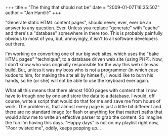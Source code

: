 +++
title = "The thing that should not be"
date = "2009-01-07T16:35:50Z"
author = "Jan Hančič"
+++

"Generate static HTML content pages", should never, ever, ever be an answer to any question. Ever. Unless you replace "generate" with "cache" and there's a "database" somewhere in there too. This is probably painfully obvious to most of you, but, annoyingly, it isn't to all software developers out there.

I'm working on converting one of our big web sites, which uses the "bake HTML pages" "technique", to a database driven web site (using PHP). Now, I don’t know who was originally responsible for the way this web site was build. But, unless it was my boss who is not a programmer (in which case kudos to him, for making the site all by himself), I would like to burn his hands, so he (or she) will not be able to use the keyboard ever again.

What all this means that there almost 1000 pages with content that I now have to trough one by one and store the data to a database. I would, off course, write a script that would do that for me and save me from hours of work. The problem is, that almost every page is just a little bit different and there are no standard image (or flash or anything for that matter) paths that would allow me to write an effective parser to grab the content. So imagine the fun I'm having this days. "Happy days" is not on my playlist right now, "Poor twisted me", oddly, keeps popping up...
